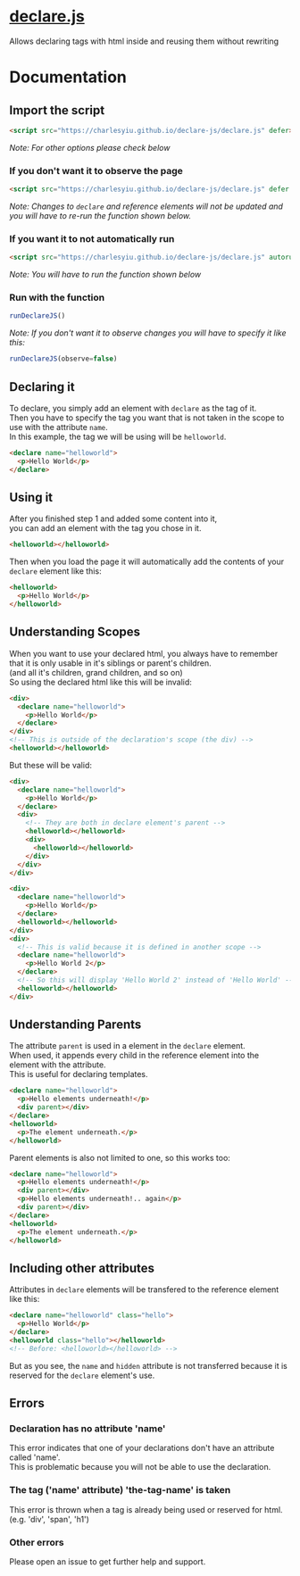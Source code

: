# [declare.js](https://charlesyiu.github.io/declare-js/declare.js)
Allows declaring tags with html inside and reusing them without rewriting
# Documentation
## Import the script
```html
<script src="https://charlesyiu.github.io/declare-js/declare.js" defer></script>
```
*Note: For other options please check below*
### If you don't want it to observe the page
```html
<script src="https://charlesyiu.github.io/declare-js/declare.js" defer observe=false></script>
```
*Note: Changes to `declare` and reference elements will not be updated and you will have to re-run the function shown below.*   
### If you want it to not automatically run
```html
<script src="https://charlesyiu.github.io/declare-js/declare.js" autorun=false></script>
```
*Note: You will have to run the function shown below*
### Run with the function
```js
runDeclareJS()
```
*Note: If you don't want it to observe changes you will have to specify it like this:*
```js
runDeclareJS(observe=false)
```
## Declaring it
To declare, you simply add an element with `declare` as the tag of it.  
Then you have to specify the tag you want that is not taken in the scope to use with the attribute `name`.  
In this example, the tag we will be using will be `helloworld`.  
```html
<declare name="helloworld">
  <p>Hello World</p>
</declare>
```
## Using it
After you finished step 1 and added some content into it,  
you can add an element with the tag you chose in it. 
```html
<helloworld></helloworld>
```
Then when you load the page it will automatically add the contents of your `declare` element like this:  
```html
<helloworld>
  <p>Hello World</p>
</helloworld>
```
## Understanding Scopes
When you want to use your declared html, you always have to remember that it is only usable in it's siblings or parent's children.  
(and all it's children, grand children, and so on)  
So using the declared html like this will be invalid:
```html
<div>
  <declare name="helloworld">
    <p>Hello World</p>
  </declare>
</div>
<!-- This is outside of the declaration's scope (the div) -->
<helloworld></helloworld>
```
But these will be valid:
```html
<div>
  <declare name="helloworld">
    <p>Hello World</p>
  </declare>
  <div>
    <!-- They are both in declare element's parent -->
    <helloworld></helloworld>
    <div>
      <helloworld></helloworld>
    </div>
  </div>
</div>
```
```html
<div>
  <declare name="helloworld">
    <p>Hello World</p>
  </declare>
  <helloworld></helloworld>
</div>
<div>
  <!-- This is valid because it is defined in another scope -->
  <declare name="helloworld">
    <p>Hello World 2</p>
  </declare>
  <!-- So this will display 'Hello World 2' instead of 'Hello World' -->
  <helloworld></helloworld>
</div>
```
## Understanding Parents
The attribute `parent` is used in a element in the `declare` element.  
When used, it appends every child in the reference element into the element with the attribute.  
This is useful for declaring templates.
```html
<declare name="helloworld">
  <p>Hello elements underneath!</p>
  <div parent></div>
</declare>
<helloworld>
  <p>The element underneath.</p>
</helloworld>
```
Parent elements is also not limited to one, so this works too:
```html
<declare name="helloworld">
  <p>Hello elements underneath!</p>
  <div parent></div>
  <p>Hello elements underneath!.. again</p>
  <div parent></div>
</declare>
<helloworld>
  <p>The element underneath.</p>
</helloworld>
```
## Including other attributes
Attributes in `declare` elements will be transfered to the reference element like this:
```html
<declare name="helloworld" class="hello">
  <p>Hello World</p>
</declare>
<helloworld class="hello"></helloworld>
<!-- Before: <helloworld></helloworld> -->
```
But as you see, the `name` and `hidden` attribute is not transferred because it is reserved for the `declare` element's use.  
## Errors
### Declaration has no attribute 'name'
This error indicates that one of your declarations don't have an attribute called 'name'.  
This is problematic because you will not be able to use the declaration.
### The tag ('name' attribute) 'the-tag-name' is taken
This error is thrown when a tag is already being used or reserved for html.  
(e.g. 'div', 'span', 'h1')
### Other errors
Please open an issue to get further help and support.
